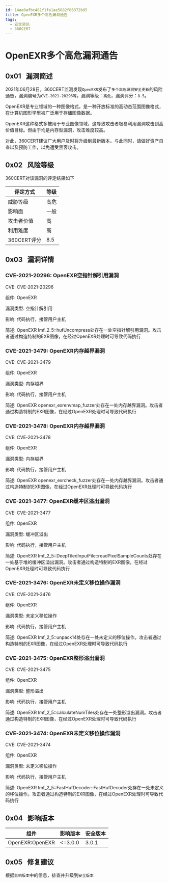 ```yaml
---
id: 14ae0afbc481f1fa1ae5882f86372b85
title: OpenEXR多个高危漏洞通告
tags: 
  - 安全资讯
  - 360CERT
---
```


# OpenEXR多个高危漏洞通告

 0x01   漏洞简述
------------


2021年06月28日，360CERT监测发现`OpenEXR`发布了`多个高危漏洞安全更新`的风险通告，漏洞编号为`CVE-2021-20296等`，漏洞等级：`高危`，漏洞评分：`8.5`。

OpenEXR是专业领域的一种图像格式，是一种开放标准的高动态范围图像格式，在计算机图形学里被广泛用于存储图像数据。

OpenEXR这种格式多被用于专业图像领域，这导致攻击者极易利用漏洞攻击到高价值目标。但由于均是内存型漏洞，攻击难度较高。

对此，360CERT建议广大用户及时将升级到最新版本。与此同时，请做好资产自查以及预防工作，以免遭受黑客攻击。

 0x02   风险等级
------------

360CERT对该漏洞的评定结果如下



| 评定方式 | 等级 |
| --- | --- |
| 威胁等级 | 高危 |
| 影响面 | 一般 |
| 攻击者价值 | 高 |
| 利用难度 | 高 |
| 360CERT评分 | 8.5 |

 0x03   漏洞详情
------------

### CVE-2021-20296: OpenEXR空指针解引用漏洞

CVE: CVE-2021-20296

组件: OpenEXR

漏洞类型: 空指针解引用

影响: 代码执行，接管用户主机

简述: OpenEXR Imf\_2\_5::hufUncompress处存在一处空指针解引用漏洞。攻击者通过构造特制的EXR图像，在经过OpenEXR处理时可导致代码执行

### CVE-2021-3479: OpenEXR内存越界漏洞

CVE: CVE-2021-3479

组件: OpenEXR

漏洞类型: 内存越界

影响: 代码执行，接管用户主机

简述: OpenEXR openexr\_exrenvmap\_fuzzer处存在一处内存越界漏洞。攻击者通过构造特制的EXR图像，在经过OpenEXR处理时可导致代码执行

### CVE-2021-3478: OpenEXR内存越界漏洞

CVE: CVE-2021-3478

组件: OpenEXR

漏洞类型: 内存越界

影响: 代码执行，接管用户主机

简述: OpenEXR openexr\_exrcheck\_fuzzer处存在一处内存越界漏洞。攻击者通过构造特制的EXR图像，在经过OpenEXR处理时可导致代码执行

### CVE-2021-3477: OpenEXR缓冲区溢出漏洞

CVE: CVE-2021-3477

组件: OpenEXR

漏洞类型: 缓冲区溢出

影响: 代码执行，接管用户主机

简述: OpenEXR Imf\_2\_5::DeepTiledInputFile::readPixelSampleCounts处存在一处基于堆的缓冲区溢出漏洞。攻击者通过构造特制的EXR图像，在经过OpenEXR处理时可导致代码执行

### CVE-2021-3476: OpenEXR未定义移位操作漏洞

CVE: CVE-2021-3476

组件: OpenEXR

漏洞类型: 未定义移位操作

影响: 代码执行，接管用户主机

简述: OpenEXR Imf\_2\_5::unpack14处存在一处未定义的移位操作。攻击者通过构造特制的EXR图像，在经过OpenEXR处理时可导致代码执行

### CVE-2021-3475: OpenEXR整形溢出漏洞

CVE: CVE-2021-3475

组件: OpenEXR

漏洞类型: 整形溢出

影响: 代码执行，接管用户主机

简述: OpenEXR Imf\_2\_5::calculateNumTiles处存在一处整形溢出漏洞。攻击者通过构造特制的EXR图像，在经过OpenEXR处理时可导致代码执行

### CVE-2021-3474: OpenEXR未定义移位操作漏洞

CVE: CVE-2021-3474

组件: OpenEXR

漏洞类型: 未定义移位操作

影响: 代码执行，接管用户主机

简述: OpenEXR Imf\_2\_5::FastHufDecoder::FastHufDecoder处存在一处未定义的移位操作。攻击者通过构造特制的EXR图像，在经过OpenEXR处理时可导致代码执行

 0x04   影响版本
------------



| 组件 | 影响版本 | 安全版本 |
| --- | --- | --- |
| OpenEXR:OpenEXR | <=3.0.0 | 3.0.1 |

 0x05   修复建议
------------

根据`影响版本`中的信息，排查并升级到`安全版本`

